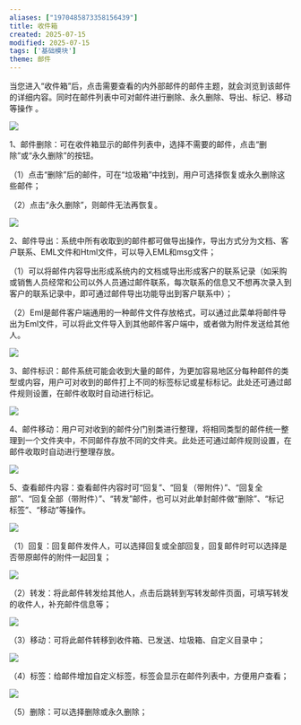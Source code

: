 ```yaml
---
aliases: ["1970485873358156439"]
title: 收件箱
created: 2025-07-15
modified: 2025-07-15
tags: ['基础模块']
theme: 邮件
---
```


当您进入“收件箱”后，点击需要查看的内外部邮件的邮件主题，就会浏览到该邮件的详细内容。同时在邮件列表中可对邮件进行删除、永久删除、导出、标记、移动等操作 。

![](https://myhelpdoc.oss-cn-heyuan.aliyuncs.com/mdimages/15b99c41c5c538567c88ef7c589f3235.jpg)

1、邮件删除：可在收件箱显示的邮件列表中，选择不需要的邮件，点击“删除”或“永久删除”的按钮。

（1）点击“删除”后的邮件，可在“垃圾箱”中找到，用户可选择恢复或永久删除这些邮件；

（2）点击“永久删除”，则邮件无法再恢复。

![](https://myhelpdoc.oss-cn-heyuan.aliyuncs.com/mdimages/ed44a4a2a5ae02fc8288a0440b0af7b2.jpg)

2、邮件导出：系统中所有收取到的邮件都可做导出操作，导出方式分为文档、客户联系、EML文件和Html文件，可以导入EML和msg文件；

（1）可以将邮件内容导出形成系统内的文档或导出形成客户的联系记录（如采购或销售人员经常和公司以外人员通过邮件联系，每次联系的信息又不想再次录入到客户的联系记录中，即可通过邮件导出功能导出到客户联系中）；

（2）Eml是邮件客户端通用的一种邮件文件存放格式，可以通过此菜单将邮件导出为Eml文件，可以将此文件导入到其他邮件客户端中，或者做为附件发送给其他人。

![](https://myhelpdoc.oss-cn-heyuan.aliyuncs.com/mdimages/48fac2d7dd07b3328e8993270b0870fc.jpg)

3、邮件标识：邮件系统可能会收到大量的邮件，为更加容易地区分每种邮件的类型或内容，用户可对收到的邮件打上不同的标签标记或星标标记。此处还可通过邮件规则设置，在邮件收取时自动进行标记。

![](https://myhelpdoc.oss-cn-heyuan.aliyuncs.com/mdimages/adca09f504ed23c70e4c6e9842c64984.jpg)

4、邮件移动：用户可对收到的邮件分门别类进行整理，将相同类型的邮件统一整理到一个文件夹中，不同邮件存放不同的文件夹。此处还可通过邮件规则设置，在邮件收取时自动进行整理存放。

![](https://myhelpdoc.oss-cn-heyuan.aliyuncs.com/mdimages/e294a8818af119c2026ba76bdc57e326.jpg)

5、查看邮件内容：查看邮件内容时可“回复”、“回复（带附件）”、“回复全部”、“回复全部（带附件）”、“转发”邮件，也可以对此单封邮件做“删除”、“标记标签”、“移动”等操作。

![](https://myhelpdoc.oss-cn-heyuan.aliyuncs.com/mdimages/f8cd66455ab865987f87ac216d198023.jpg)

（1）回复：回复邮件发件人，可以选择回复或全部回复，回复邮件时可以选择是否带原邮件的附件一起回复；

![](https://myhelpdoc.oss-cn-heyuan.aliyuncs.com/mdimages/ec3e39587536e98a5227449cae5dbf26.jpg)

（2）转发：将此邮件转发给其他人，点击后跳转到写转发邮件页面，可填写转发的收件人，补充邮件信息等；

![](https://myhelpdoc.oss-cn-heyuan.aliyuncs.com/mdimages/bc5dcfc41489917c25ac9816a1bd518f.jpg)

（3）移动：可将此邮件转移到收件箱、已发送、垃圾箱、自定义目录中；

![](https://myhelpdoc.oss-cn-heyuan.aliyuncs.com/mdimages/0da1742e940888539ed3456329047da8.jpg)

（4）标签：给邮件增加自定义标签，标签会显示在邮件列表中，方便用户查看；

![](https://myhelpdoc.oss-cn-heyuan.aliyuncs.com/mdimages/8cb3c3f230491e31343ac16f565b3777.jpg)

（5）删除：可以选择删除或永久删除；

